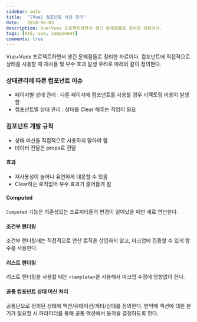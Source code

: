 ```yaml
---
sidebar: auto
title:  "[Vue] 컴포넌트 사용 정리"
date:   2018-08-03
description: Vue+Vuex 프로젝트하면서 생긴 문제점들로 정리한 자료이다. 
tags: [es6, vue, component]
comments: true
---
```

Vue+Vuex 프로젝트하면서 생긴 문제점들로 정리한 자료이다. 컴포넌트에 직접적으로 상태를 사용할 때 재사용 및 부수 효과 발생 우려로 아래와 같이 정의한다.

### 상태관리에 따른 컴포넌트 이슈
- 페이지별 상태 관리 : 다른 페이지에 컴포넌트를 사용할 경우 리펙토링 비용이 발생함
- 컴포넌트별 상태 관리 : 상태를 Clear 해주는 작업이 필요

### 컴포넌트 개발 규칙
- 상태 머신을 직접적으로 사용하지 말아야 함
- 데이터 전달은 props로 전달

#### 효과
- 재사용성이 늘어나 유연하게 대응할 수 있음
- Clear하는 로직없어 부수 효과가 줄어들게 됨

#### Computed
`Computed` 기능은 의존성있는 프로퍼티들의 변경이 일어났을 때만 새로 연산한다.

#### 조건부 렌더링
조건부 렌더링에는 직접적으로 연산 로직을 삽입하지 않고, 마크업에 집중할 수 있게 함수를 사용한다.

#### 리스트 렌더링
리스트 렌더링을 사용할 때는 `<template>`을 사용해서 마크업 수정에 영향없이 한다.

#### 공통 컴포넌트 상태 머신 처리
공통단으로 정의된 상태에 액션/뮤테이션/게터/상태를 정의한다. 만약에 액션에 대한 분기가 필요할 시 파라미터를 통해 공통 액션에서 동작을 결정하도록 한다.
